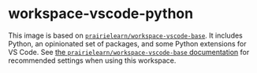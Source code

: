 # workspace-vscode-python

This image is based on [`prairielearn/workspace-vscode-base`](../vscode-base). It includes Python, an opinionated set of packages, and some Python extensions for VS Code. See [the `prairielearn/workspace-vscode-base` documentation](../vscode-base/README.md) for recommended settings when using this workspace.
